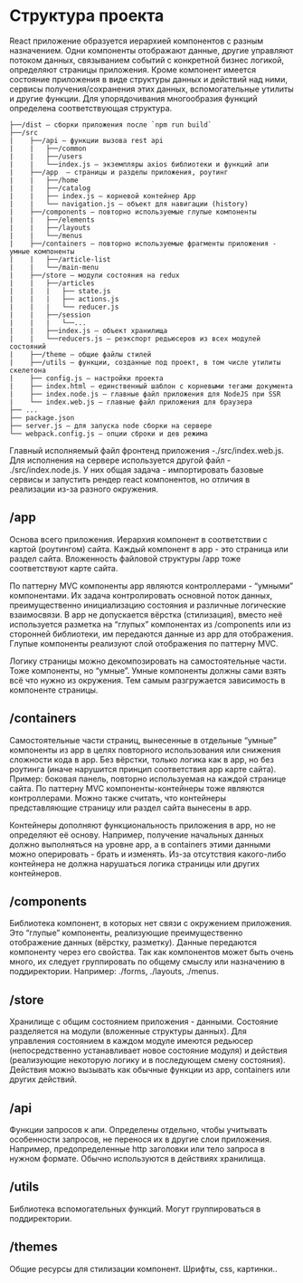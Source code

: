# Структура проекта

React приложение образуется иерархией компонентов с разным назначением. 
Одни компоненты отображают данные, другие управляют потоком данных, связыванием событий с конкретной бизнес логикой, определяют страницы приложения. 
Кроме компонент имеется состояние приложения в виде структуры данных и действий над ними, сервисы получения/сохранения этих данных, вспомогательные утилиты и другие функции. Для упорядочивания многообразия функций определена соответствующая структура.

```
├──/dist — сборки приложения после `npm run build` 
├──/src 
|    ├──/api — функции вызова rest api
|    |   ├──/common 
|    |   ├──/users
|    |   └──index.js — экземпляры axios библиотеки и функций апи
|    ├──/app  — страницы и разделы приложения, роутинг
|    |   ├──/home 
|    |   ├──/catalog
|    |   ├── index.js — корневой контейнер App
|    |   └── navigation.js — объект для навигации (history)
|    ├──/components — повторно используемые глупые компоненты
|    |   ├──/elements 
|    |   ├──/layouts
|    |   └──/menus
|    ├──/containers — повторно используемые фрагменты приложения - умные компоненты
|    |   ├──/article-list 
|    |   └──/main-menu
|    ├──/store — модули состояния на redux
|    |   ├──/articles
|    |   |   ├── state.js
|    |   |   ├── actions.js 
|    |   |   └── reducer.js
|    |   ├──/session 
|    |   |   └──...
|    |   ├──index.js — объект хранилища
|    |   └──reducers.js — реэкспорт редьюсеров из всех модулей состояний
|    ├──/theme — общие файлы стилей
|    ├──/utils — функции, созданные под проект, в том числе утилиты скелетона
|    ├── config.js — настройки проекта
|    ├── index.html — единственный шаблон с корневыми тегами документа 
|    ├── index.node.js — главные файл приложения для NodeJS при SSR
|    └── index.web.js — главные файл приложения для браузера
├── ...
├── package.json
├── server.js — для запуска node сборки на сервере
└── webpack.config.js — опции сброки и дев режима
```

Главный исполняемый файл фронтенд приложения -./src/index.web.js. Для исполнения на сервере используется другой файл - ./src/index.node.js. 
У них общая задача - импортировать базовые сервисы и запустить рендер react компонентов, но отличия в реализации из-за разного окружения.

## /app

Основа всего приложения. Иерархия компонент в соответствии с картой (роутингом) сайта. Каждый компонент в app - это страница или раздел сайта. Вложенность файловой структуры /app тоже соответствуют карте сайта.

По паттерну MVC компоненты app являются контроллерами - “умными” компонентами. Их задача контролировать основной поток данных, преимущественно инициализацию состояния и различные логические взаимосвязи. В app не допускается вёрстка (стилизация), вместо неё используется разметка на “глупых” компонентах из /components или из сторонней библиотеки, им передаются данные из app для отображения. Глупые компоненты реализуют слой отображения по паттерну MVC. 

Логику страницы можно декомпозировать на самостоятельные части. Тоже компоненты, но “умные”. Умные компоненты должны сами взять всё что нужно из окружения. Тем самым разгружается зависимость в компоненте страницы. 

## /containers

Самостоятельные части страниц, вынесенные в отдельные “умные” компоненты из app в целях повторного использования или снижения сложности кода в app. Без вёрстки, только логика как в app, но без роутинга (иначе нарушится принцип соответствия app карте сайта). Пример: боковая панель, повторно используемая на каждой странице сайта. По паттерну MVC компоненты-контейнеры тоже являются контроллерами. Можно также считать, что контейнеры представляющие страницу или раздел сайта вынесены в app.

Контейнеры дополняют функциональность приложения в app, но не определяют её основу. Например, получение начальных данных должно выполняться на уровне app, а в containers этими данными можно оперировать - брать и изменять. Из-за отсутствия какого-либо контейнера не должна нарушаться логика страницы или других контейнеров.

## /components

Библиотека компонент, в которых нет связи с окружением приложения. Это “глупые” компоненты, реализующие преимущественно отображение данных (вёрстку, разметку). Данные передаются компоненту через его свойства. Так как компонентов может быть очень много, их следует группировать по общему смыслу или назначению в поддиректории. Например: ./forms, ./layouts, ./menus.

## /store

Хранилище с общим состоянием приложения - данными. Состояние разделяется на модули (вложенные структуры данных). Для управления состоянием в каждом модуле имеются редьюсер (непосредственно устанавливает новое состояние модуля) и действия (реализующие некоторую логику и в последующем смену состояния). Действия можно вызывать как обычные функции из app, containers или других действий.

## /api

Функции запросов к апи. Определены отдельно, чтобы учитывать особенности запросов, не перенося их в другие слои приложения. Например, предопределенные http заголовки или тело запроса в нужном формате. Обычно используются в действиях хранилища.

## /utils

Библиотека вспомогательных функций. Могут группироваться в поддиректории. 

## /themes

Общие ресурсы для стилизации компонент. Шрифты, css, картинки..
